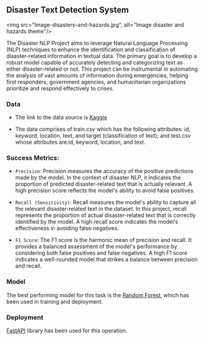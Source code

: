 ## Disaster Text Detection System

<img src="Image-disasters-and-hazards.jpg", alt="Image disaster and hazards theme"/>

The Disaster NLP Project aims to leverage Natural Language Processing (NLP) techniques to enhance the identification and classification of disaster-related information in textual data. The primary goal is to develop a robust model capable of accurately detecting and categorizing text as either disaster-related or not. This project can be instrumental in automating the analysis of vast amounts of information during emergencies, helping first responders, government agencies, and humanitarian organizations prioritize and respond effectively to crises.

### Data
- The link to the data source is [Kaggle](https://www.kaggle.com/competitions/nlp-getting-started/data)

- The data comprises of train.csv which has the following attributes: id, keyword, location, text, and target (classification of text); and test.csv whose attributes are:id, keyword, location, and text.

### Success Metrics:

- `Precision`: Precision measures the accuracy of the positive predictions made by the model. In the context of disaster NLP, it indicates the proportion of predicted disaster-related text that is actually relevant. A high precision score reflects the model's ability to avoid false positives.

- `Recall (Sensitivity)`: Recall measures the model's ability to capture all the relevant disaster-related text in the dataset. In this project, recall represents the proportion of actual disaster-related text that is correctly identified by the model. A high recall score indicates the model's effectiveness in avoiding false negatives.

- `F1 Score`: The F1 score is the harmonic mean of precision and recall. It provides a balanced assessment of the model's performance by considering both false positives and false negatives. A high F1 score indicates a well-rounded model that strikes a balance between precision and recall.

### Model
The best performing model for this task is the [Random Forest](https://scikit-learn.org/stable/modules/generated/sklearn.ensemble.RandomForestClassifier.html), which has been used in training and deployment.

### Deployment
[FastAPI](https://fastapi.tiangolo.com/) library has been used for this operation.